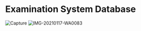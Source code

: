 # Examination System Database

![Capture](https://github.com/marwa-mahmoud3/Examination-System-Database/assets/58340861/e8ed20a1-bd21-4431-82ac-bcd19d4b6c5c)
![IMG-20210117-WA0083](https://github.com/marwa-mahmoud3/Examination-System-Database/assets/58340861/b8b13481-6834-41ee-a193-abde8a29412c)
